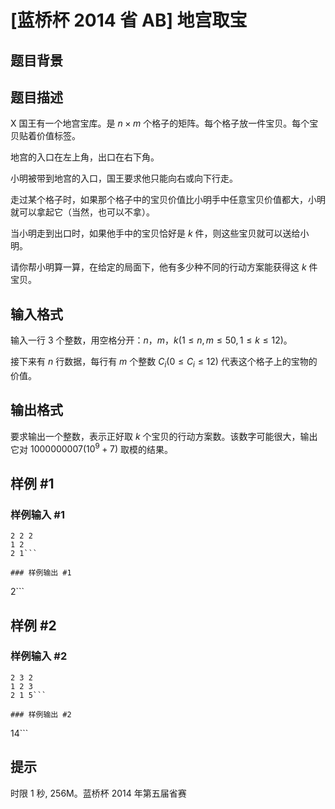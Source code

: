 # [蓝桥杯 2014 省 AB] 地宫取宝

## 题目背景



## 题目描述

X 国王有一个地宫宝库。是 $n \times m$ 个格子的矩阵。每个格子放一件宝贝。每个宝贝贴着价值标签。

地宫的入口在左上角，出口在右下角。

小明被带到地宫的入口，国王要求他只能向右或向下行走。

走过某个格子时，如果那个格子中的宝贝价值比小明手中任意宝贝价值都大，小明就可以拿起它（当然，也可以不拿）。

当小明走到出口时，如果他手中的宝贝恰好是 $k$ 件，则这些宝贝就可以送给小明。

请你帮小明算一算，在给定的局面下，他有多少种不同的行动方案能获得这 $k$ 件宝贝。

## 输入格式

输入一行 $3$ 个整数，用空格分开：$n$，$m$，$k(1 \le n,m \le 50,1 \le k \le 12)$。

接下来有 $n$ 行数据，每行有 $m$ 个整数 $C_i(0 \le C_i \le 12)$ 代表这个格子上的宝物的价值。



## 输出格式

要求输出一个整数，表示正好取 $k$ 个宝贝的行动方案数。该数字可能很大，输出它对 $1000000007(10^9+7)$ 取模的结果。

## 样例 #1

### 样例输入 #1
```
2 2 2
1 2
2 1```

### 样例输出 #1

```
2```

## 样例 #2

### 样例输入 #2
```
2 3 2
1 2 3
2 1 5```

### 样例输出 #2

```
14```

## 提示

时限 1 秒, 256M。蓝桥杯 2014 年第五届省赛
